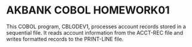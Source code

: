 # AKBANK COBOL HOMEWORK01

This COBOL program, CBLODEV1, processes account records stored in a sequential file. It reads account information from the ACCT-REC file and writes formatted records to the PRINT-LINE file.
